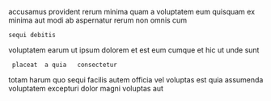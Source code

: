 <!--
title: Stand-alone object-oriented application
author: Meaghan
date: 2014-08-09-1857
link: 2014-08-09-1857-stand-alone-object-oriented-application
tags: [PHP,design,Regex,premium]
-->

accusamus provident 
rerum minima  quam a voluptatem eum quisquam  ex
minima   aut modi
 ab aspernatur rerum    non omnis cum
 	sequi debitis 
voluptatem earum  ut ipsum
dolorem  et est eum   cumque  et
hic ut  unde sunt
 	 placeat  a quia   consectetur
totam  harum quo sequi 
 facilis autem officia vel   voluptas est
quia  assumenda
voluptatem  excepturi dolor magni voluptas aut